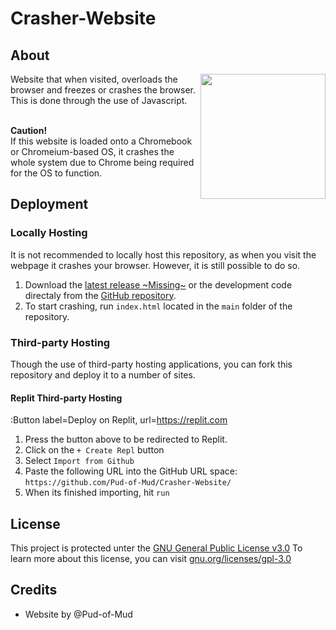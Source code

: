 # Crasher-Website
## About
<img align="right" width="200" src="https://github.com/Pud-of-Mud/Crasher-Website/assets/109466200/5af90b72-fe53-4a7b-9dd6-fb920d43df86">
Website that when visited, overloads the browser and freezes or crashes the browser.
This is done through the use of Javascript. 
<br>
<br>

<b>Caution!</b> <br>
If this website is loaded onto a Chromebook or Chromeium-based OS, it crashes the whole system due to Chrome being required for the OS to function. 
<br>

## Deployment
### Locally Hosting
It is not recommended to locally host this repository, as when you visit the webpage it crashes your browser.
However, it is still possible to do so. 
1. Download the [latest release ~Missing~]() or the development code directaly from the [GitHub repository](https://github.com/Pud-of-Mud/Crasher-Website.git).
2. To start crashing, run ```index.html``` located in the ```main``` folder of the repository. 

### Third-party Hosting
Though the use of third-party hosting applications, you can fork this repository and deploy it to a number of sites. 

#### Replit Third-party Hosting
:Button label=Deploy on Replit, url=https://replit.com
1. Press the button above to be redirected to Replit.
2. Click on the ```+ Create Repl``` button
3. Select ```Import from Github``` 
4. Paste the following URL into the GitHub URL space: ```https://github.com/Pud-of-Mud/Crasher-Website/```
5. When its finished importing, hit ```run```

## License
This project is protected unter the [GNU General Public License v3.0](https://github.com/Pud-of-Mud/Crasher-Website/blob/main/LICENSE)
To learn more about this license, you can visit [gnu.org/licenses/gpl-3.0](https://www.gnu.org/licenses/gpl-3.0)

## Credits
 - Website by @Pud-of-Mud
